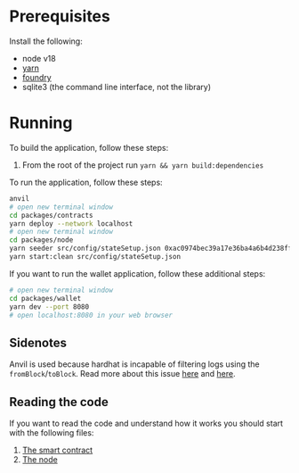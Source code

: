 # Prerequisites

Install the following:

- node v18
- [yarn](https://classic.yarnpkg.com/lang/en/docs/install/)
- [foundry](https://book.getfoundry.sh/getting-started/installation)
- sqlite3 (the command line interface, not the library)

# Running

To build the application, follow these steps:

1. From the root of the project run `yarn && yarn build:dependencies`

To run the application, follow these steps:

```bash
anvil
# open new terminal window
cd packages/contracts
yarn deploy --network localhost
# open new terminal window
cd packages/node
yarn seeder src/config/stateSetup.json 0xac0974bec39a17e36ba4a6b4d238ff944bacb478cbed5efcae784d7bf4f2ff80
yarn start:clean src/config/stateSetup.json
```

If you want to run the wallet application, follow these additional steps:

```bash
# open new terminal window
cd packages/wallet
yarn dev --port 8080
# open localhost:8080 in your web browser
```

## Sidenotes

Anvil is used because hardhat is incapable of filtering logs using the `fromBlock`/`toBlock`.
Read more about this issue [here](https://github.com/wagmi-dev/viem/discussions/366) and [here](https://github.com/foundry-rs/foundry/issues/4729).

## Reading the code

If you want to read the code and understand how it works you should start with the following files:

1. [The smart contract](./packages/contracts/src/CanonicalTransactionChain.sol)
2. [The node](./packages/node/src/index.ts)
